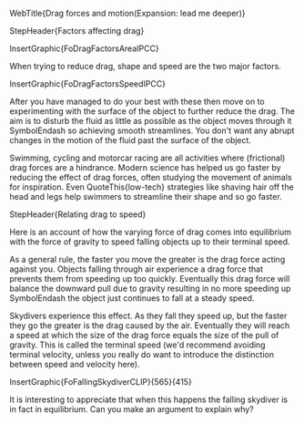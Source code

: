 WebTitle{Drag forces and motion(Expansion: lead me deeper)}

StepHeader{Factors affecting drag}

InsertGraphic{FoDragFactorsAreaIPCC}

When trying to reduce drag, shape and speed are the two major factors.

InsertGraphic{FoDragFactorsSpeedIPCC}

After you have managed to do your best with these then move on to experimenting with the surface of the object to further reduce the drag. The aim is to disturb the fluid as little as possible as the object moves through it SymbolEndash so achieving smooth streamlines. You don't want any abrupt changes in the motion of the fluid past the surface of the object.

Swimming, cycling and motorcar racing are all activities where (frictional) drag forces are a hindrance. Modern science has helped us go faster by reducing the effect of drag forces, often studying the movement of animals for inspiration. Even QuoteThis{low-tech} strategies like shaving hair off the head and legs help swimmers to streamline their shape and so go faster.

StepHeader{Relating drag to speed}

Here is an account of how the varying force of drag comes into equilibrium with the force of gravity to speed falling objects up to their terminal speed.

As a general rule, the faster you move the greater is the drag force acting against you. Objects falling through air experience a drag force that prevents them from speeding up too quickly. Eventually this drag force will balance the downward pull due to gravity resulting in no more speeding up SymbolEndash the object just continues to fall at a steady speed.

Skydivers experience this effect. As they fall they speed up, but the faster they go the greater is the drag caused by the air. Eventually they will reach a speed at which the size of the drag force equals the size of the pull of gravity. This is called the terminal speed (we'd recommend avoiding terminal velocity, unless you really do want to introduce the distinction between speed and velocity here).

InsertGraphic{FoFallingSkydiverCLIP}{565}{415}

It is interesting to appreciate that when this happens the falling skydiver is in fact in equilibrium. Can you make an argument to explain why?
